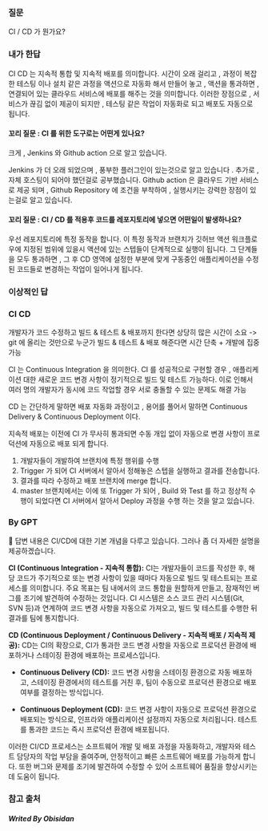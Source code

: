 ### 질문

CI / CD 가 뭔가요?


### 내가 한답

CI CD 는 지속적 통합 및 지속적 배포를 의미합니다. 시간이 오래 걸리고 , 과정이 복잡한 테스팅 이나 설치 같은 과정을 액션으로 자동화 해서 만들어 놓고 , 
액션을 통과하면 , 연결되어 있는 클라우드 서비스에 배포를 해주는 것을 의미합니다.
이러한 장점으로 , 서비스가 끊김 없이 제공이 되지만 , 테스팅 같은 작업이 자동화로 되고 배포도 자동으로 됩니다.

#### 꼬리 질문 : CI 를 위한 도구로는 어떤게 있나요?
크게 , Jenkins 와 Github action 으로 알고 있습니다.

Jenkins 가 더 오래 되었으며 , 풍부한 플러그인이 있는것으로 알고 있습니다 . 추가로 , 자체 호스팅이 되어야 했던걸로 공부했습니다.
Github action 은 클라우드 기반 서비스로 제공 되며 , Github Repository 에 조건을 부착하여 , 실행시키는 강력한 장점이 있는걸로 알고 있습니다.

#### 꼬리 질문 : CI / CD 를 적용후 코드를 레포지토리에 넣으면 어떤일이 발생하나요?

우선 레포지토리에 특정 동작을 합니다.
이 특정 동작과 브랜치가 깃허브 액션 워크플로우에 지정된 범위에 있을시
액션에 있는 스텝들이 단계적으로 실행이 됩니다.
그 단계들을 모두 통과하면 , 그 후 CD 영역에 설정한 부분에 맞게
구동중인 애플리케이션을 수정된 코드들로 변경하는 작업이 일어나게 됩니다.

### 이상적인 답

### CI CD

개발자가 코드 수정하고 빌드 & 테스트 & 배포까지 한다면 상당히 많은 시간이 소요
-> git 에 올리는 것만으로 누군가 빌드 & 테스트 & 배포 해준다면 시간 단축 + 개발에 집중 가능

CI 는 Continuous Integration 을 의미한다. CI 를 성공적으로 구현할 경우 ,
애플리케이션 대한 새로운 코드 변경 사항이 정기적으로 빌드 및 테스트 가능하다. 
이로 인해서 여러 명의 개발자가 동시에 코드 작업할 경우 서로 충돌할 수 있는 문제도 해결 가능

CD 는 간단하게 말하면 배포 자동화 과정이고 , 용어를 풀어서 말하면 Continuous Delivery & Continuous Deployment 이다.

지속적 배포는 이전에 CI 가 무사히 통과되면 수동 개입 없이 자동으로 변경 사항이 프로덕션에 자동으로 배포 되게 합니다.

1. 개발자들이 개발하여 브랜치에 특정 행위를 수행
2. Trigger 가 되어 CI 서버에서 알아서 정해놓은 스텝을 실행하고 결과를 전송합니다.
3. 결과를 따라 수정하고 배포 브랜치에 merge 합니다.
4. master 브랜치에서는 이에 또 Trigger 가 되어 , Build 와 Test 를 하고 정상적 수행이 되었다면 CI 서버에서 알아서 Deploy 과정을 수행 하는 것을 알고 있습니다.


###  By GPT

답변 내용은 CI/CD에 대한 기본 개념을 다루고 있습니다. 그러나 좀 더 자세한 설명을 제공하겠습니다.

**CI (Continuous Integration - 지속적 통합):** CI는 개발자들이 코드를 작성한 후, 해당 코드가 주기적으로 또는 변경 사항이 있을 때마다 자동으로 빌드 및 테스트되는 프로세스를 의미합니다. 주요 목표는 팀 내에서의 코드 통합을 원할하게 만들고, 잠재적인 버그를 조기에 발견하여 수정하는 것입니다. CI 시스템은 소스 코드 관리 시스템(Git, SVN 등)과 연계하여 코드 변경 사항을 자동으로 가져오고, 빌드 및 테스트를 수행한 뒤 결과를 팀에 통지합니다.

**CD (Continuous Deployment / Continuous Delivery - 지속적 배포 / 지속적 제공):** CD는 CI의 확장으로, CI가 통과한 코드 변경 사항을 자동으로 프로덕션 환경에 배포하거나 스테이징 환경에 배포하는 프로세스입니다.

- **Continuous Delivery (CD):** 코드 변경 사항을 스테이징 환경으로 자동 배포하고, 스테이징 환경에서의 테스트를 거친 후, 팀이 수동으로 프로덕션 환경으로 배포 여부를 결정하는 방식입니다.
    
- **Continuous Deployment (CD):** 코드 변경 사항이 자동으로 프로덕션 환경으로 배포되는 방식으로, 인프라와 애플리케이션 설정까지 자동으로 처리됩니다. 테스트를 통과한 코드는 즉시 프로덕션 환경에 배포됩니다.
    

이러한 CI/CD 프로세스는 소프트웨어 개발 및 배포 과정을 자동화하고, 개발자와 테스트 담당자의 작업 부담을 줄여주며, 안정적이고 빠른 소프트웨어 배포를 가능하게 합니다. 또한 버그와 문제를 조기에 발견하여 수정할 수 있어 소프트웨어 품질을 향상시키는 데 도움이 됩니다.

### 참고 출처

##### Writed By Obisidan